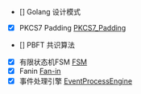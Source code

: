 - [] Golang 设计模式
- [x] PKCS7 Padding [PKCS7_Padding](PKCS7_Padding.md)
- [] PBFT 共识算法
- [x] 有限状态机FSM [FSM](FSM.md)
- [x] Fanin [Fan-in](Fanin.md)
- [x] 事件处理引擎 [EventProcessEngine](EventProcessEngine.md)
